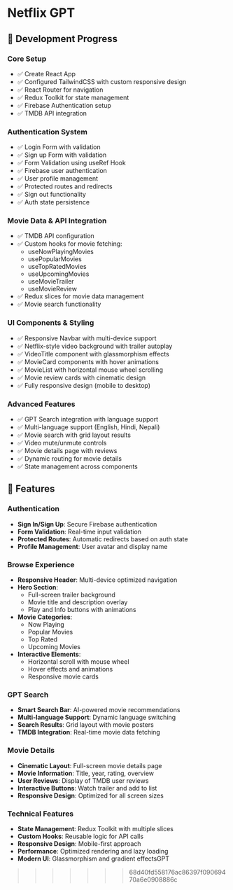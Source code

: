 # Netflix GPT

## 🚀 Development Progress

### Core Setup
- ✅ Create React App
- ✅ Configured TailwindCSS with custom responsive design
- ✅ React Router for navigation
- ✅ Redux Toolkit for state management
- ✅ Firebase Authentication setup
- ✅ TMDB API integration

### Authentication System
- ✅ Login Form with validation
- ✅ Sign up Form with validation
- ✅ Form Validation using useRef Hook
- ✅ Firebase user authentication
- ✅ User profile management
- ✅ Protected routes and redirects
- ✅ Sign out functionality
- ✅ Auth state persistence

### Movie Data & API Integration
- ✅ TMDB API configuration
- ✅ Custom hooks for movie fetching:
  - useNowPlayingMovies
  - usePopularMovies
  - useTopRatedMovies
  - useUpcomingMovies
  - useMovieTrailer
  - useMovieReview
- ✅ Redux slices for movie data management
- ✅ Movie search functionality

### UI Components & Styling
- ✅ Responsive Navbar with multi-device support
- ✅ Netflix-style video background with trailer autoplay
- ✅ VideoTitle component with glassmorphism effects
- ✅ MovieCard components with hover animations
- ✅ MovieList with horizontal mouse wheel scrolling
- ✅ Movie review cards with cinematic design
- ✅ Fully responsive design (mobile to desktop)

### Advanced Features
- ✅ GPT Search integration with language support
- ✅ Multi-language support (English, Hindi, Nepali)
- ✅ Movie search with grid layout results
- ✅ Video mute/unmute controls
- ✅ Movie details page with reviews
- ✅ Dynamic routing for movie details
- ✅ State management across components

## 🎯 Features

### Authentication
- **Sign In/Sign Up**: Secure Firebase authentication
- **Form Validation**: Real-time input validation
- **Protected Routes**: Automatic redirects based on auth state
- **Profile Management**: User avatar and display name

### Browse Experience
- **Responsive Header**: Multi-device optimized navigation
- **Hero Section**: 
  - Full-screen trailer background
  - Movie title and description overlay
  - Play and Info buttons with animations
- **Movie Categories**:
  - Now Playing
  - Popular Movies
  - Top Rated
  - Upcoming Movies
- **Interactive Elements**:
  - Horizontal scroll with mouse wheel
  - Hover effects and animations
  - Responsive movie cards

### GPT Search
- **Smart Search Bar**: AI-powered movie recommendations
- **Multi-language Support**: Dynamic language switching
- **Search Results**: Grid layout with movie posters
- **TMDB Integration**: Real-time movie data fetching

### Movie Details
- **Cinematic Layout**: Full-screen movie details page
- **Movie Information**: Title, year, rating, overview
- **User Reviews**: Display of TMDB user reviews
- **Interactive Buttons**: Watch trailer and add to list
- **Responsive Design**: Optimized for all screen sizes

### Technical Features
- **State Management**: Redux Toolkit with multiple slices
- **Custom Hooks**: Reusable logic for API calls
- **Responsive Design**: Mobile-first approach
- **Performance**: Optimized rendering and lazy loading
- **Modern UI**: Glassmorphism and gradient effectsGPT
>>>>>>> 68d40fd558176ac86397f09069470a6e0908886c
